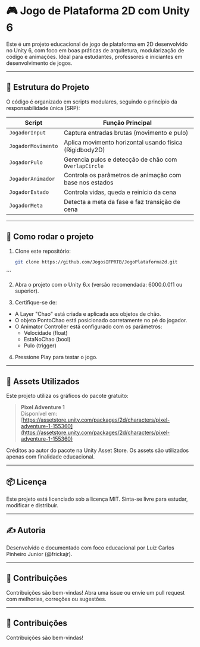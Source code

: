 # 🎮 Jogo de Plataforma 2D com Unity 6

Este é um projeto educacional de jogo de plataforma em 2D desenvolvido no Unity 6, com foco em boas práticas de arquitetura, modularização de código e animações. Ideal para estudantes, professores e iniciantes em desenvolvimento de jogos.

---

## 📁 Estrutura do Projeto

O código é organizado em scripts modulares, seguindo o princípio da responsabilidade única (SRP):

| Script                | Função Principal                                           |
|-----------------------|------------------------------------------------------------|
| `JogadorInput`        | Captura entradas brutas (movimento e pulo)                |
| `JogadorMovimento`    | Aplica movimento horizontal usando física (Rigidbody2D)    |
| `JogadorPulo`         | Gerencia pulos e detecção de chão com `OverlapCircle`      |
| `JogadorAnimador`     | Controla os parâmetros de animação com base nos estados    |
| `JogadorEstado`       | Controla vidas, queda e reinício da cena                   |
| `JogadorMeta`         | Detecta a meta da fase e faz transição de cena             |

---

## 🚀 Como rodar o projeto

1. Clone este repositório:
   ```bash
   git clone https://github.com/JogosIFPRTB/JogoPlataforma2d.git
  ´´´

2. Abra o projeto com o Unity 6.x (versão recomendada: 6000.0.0f1 ou superior).

3. Certifique-se de:
- A Layer "Chao" está criada e aplicada aos objetos de chão.
- O objeto PontoChao está posicionado corretamente no pé do jogador.
- O Animator Controller está configurado com os parâmetros:
  - Velocidade (float)
  - EstaNoChao (bool)
  - Pulo (trigger)

4. Pressione Play para testar o jogo.

---

## 🎨 Assets Utilizados

Este projeto utiliza os gráficos do pacote gratuito:

> **Pixel Adventure 1**  
> Disponível em: [https://assetstore.unity.com/packages/2d/characters/pixel-adventure-1-155360](https://assetstore.unity.com/packages/2d/characters/pixel-adventure-1-155360)

Créditos ao autor do pacote na Unity Asset Store. Os assets são utilizados apenas com finalidade educacional.

---

## 📦 Licença

Este projeto está licenciado sob a licença MIT. Sinta-se livre para estudar, modificar e distribuir.

---

## ✍️ Autoria

Desenvolvido e documentado com foco educacional por Luiz Carlos Pinheiro Junior (@frickajr).

---

## 🙌 Contribuições

Contribuições são bem-vindas!
Abra uma issue ou envie um pull request com melhorias, correções ou sugestões.

---

## 🙌 Contribuições

Contribuições são bem-vindas!
